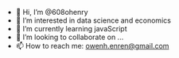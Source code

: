 - 👋 Hi, I’m @608ohenry
- 👀 I’m interested in data science and economics
- 🌱 I’m currently learning javaScript
- 💞️ I’m looking to collaborate on ...
- 📫 How to reach me: owenh.enren@gmail.com

<!---
608ohenry/608ohenry is a ✨ special ✨ repository because its `README.md` (this file) appears on your GitHub profile.
You can click the Preview link to take a look at your changes.
--->
